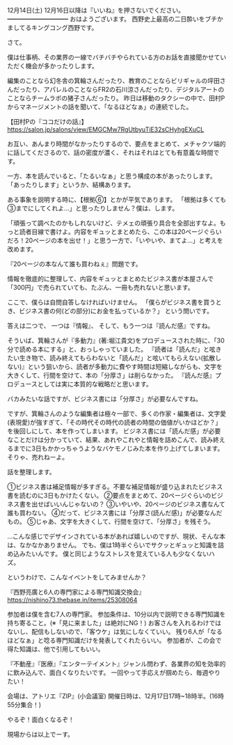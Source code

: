 12月14日(土) 12月16日以降は『いいね』を押さないでください。
━━━━━━━━━━
おはようございます。
西野史上最高の二日酔いをブチかましてるキングコング西野です。

さて。

僕は仕事柄、その業界の一線でバチバチやられている方のお話を直接聞かせていただく機会が多かったりします。

編集のことなら幻冬舎の箕輪さんだったり、教育のことならビリギャルの坪田さんだったり、アパレルのことならFR2の石川涼さんだったり、デジタルアートのことならチームラボの猪子さんだったり。
昨日は移動のタクシーの中で、田村Pからマネージメントの話を聞いて、「なるほどなぁ」の連続でした。

【田村Pの『ココだけの話』】
https://salon.jp/salons/view/EMGCMw7RgUtbyuTiE32sCHyhgEXuCL

お互い、あんまり時間がなかったりするので、要点をまとめて、メチャクソ端的に話してくださるので、話の密度が濃く、それはそれはとても有意義な時間です。

一方、本を読んでいると、「たるいなぁ」と思う構成の本があったりします。
「あったりします」というか、結構あります。

ある事象を説明する時に、【根拠⑥】とかが平気であります。
「根拠は多くても③までにしてくれよ…」と思ったりしません？僕は、します。

「頑張って調べたのかもしれないけど、テメェの頑張り具合を全部出すなよ。もっと読者目線で書けよ。内容をギュッとまとめたら、この本は20ページぐらいだろ！20ページの本を出せ！」と思う一方で、「いやいや、まてよ…」と考えを改めます。

『20ページの本なんて誰も買わねぇ』問題です。

情報を徹底的に整理して、内容をギュッとまとめたビジネス書が本屋さんで「300円」で売られていても、たぶん、一冊も売れないと思います。

ここで、僕らは自問自答しなければいけません。
「僕らがビジネス書を買うとき、ビジネス書の何(どの部分)にお金を払っているか？」
という問いです。

答えは二つで、
一つは『情報』、
そして、もう一つは『読んだ感』ですね。

そういば、箕輪さんが『多動力』(著:堀江貴文)をプロデュースされた時に、「30分で読める本にする」と、おっしゃっていました。
『読者は「読んだ」と呟きたい生き物で、読み終えてもらわないと「読んだ」と呟いてもらえない(拡散しない)』という狙いから、読者が多動力に費やす時間は短縮しながらも、文字を大きくして、行間を空けて、本の「分厚さ」は削らなかった。
『読んだ感』プロデュースとしては実に本質的な戦略だと思います。

バカみたいな話ですが、ビジネス書には「分厚さ」が必要なんですね。

ですが、箕輪さんのような編集者は極々一部で、多くの作家・編集者は、文字愛(表現愛)が強すぎて、「その時代その時代の読者の時間の価値がいかほどか？」を後回しにして、本を作ってしまいます。
ビジネス書には「読んだ感」が必要なことだけは分かっていて、結果、あれやこれやと情報を詰めこんで、読み終えるまでに3日もかかっちゃうようなバケモノじみた本を作り上げてしまいます。
そりゃ、売れねーよ。

話を整理します。

①ビジネス書は補足情報が多すぎる。不要な補足情報が盛り込まれたビジネス書を読むのに3日もかけたくない。
②要点をまとめて、20ページぐらいのビジネス書を出せばいいんじゃないの？
③いやいや、20ページのビジネス書なんて誰も買わない。
④だって、ビジネス書には「分厚さ(読んだ感)」が必要なんだもの。
⑤じゃあ、文字を大きくして、行間を空けて、「分厚さ」を残そう。

…こんな感じでデザインされている本があれば嬉しいのですが、現状、そんな本は、なかなかありません。
でも、僕は1時半ぐらいでサクッとギュッと知識を詰め込みたいんです。
僕と同じようなストレスを覚えている人も少なくないハズ。

というわけで、こんなイベントをしてみませんか？

『西野亮廣と6人の専門家による専門知識交換会』
https://nishino73.thebase.in/items/25308064

参加者は僕を含む7人の専門家。
参加条件は、10分以内で説明できる専門知識を持ち寄ること。(※「見に来ました」は絶対にNG！)
お客さんを入れるわけではないし、配信もしないので、「客ウケ」は気にしなくていい。
残り6人が「なるほどなぁ」と唸る専門知識だけを発表してくれたらいい。
参加者が、この会で得た知識は、他で引用してもいい。

『不動産』『医療』『エンターテイメント』ジャンル問わず、各業界の知を効率的に飲み込んで、面白くなりたいです。
一回やって手応えが掴めたら、毎週やりたい！

会場は、アトリエ『ZIP』(小会議室)
開催日時は、12月17日17時~18時半。(16時55分集合！)

やるぞ！面白くなるぞ！

現場からは以上でーす。
